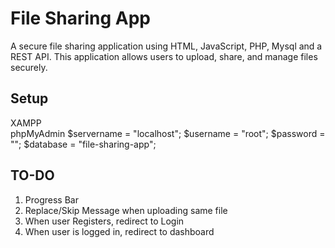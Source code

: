 # File Sharing App

A secure file sharing application using HTML, JavaScript, PHP, Mysql and a REST API. This application allows users to upload, share, and manage files securely.

## Setup

XAMPP
<br>
phpMyAdmin
$servername = "localhost";
$username = "root";
$password = "";
$database = "file-sharing-app";
<br>

## TO-DO

1. Progress Bar
2. Replace/Skip Message when uploading same file
3. When user Registers, redirect to Login
4. When user is logged in, redirect to dashboard
